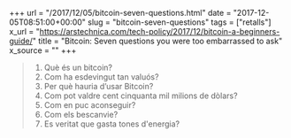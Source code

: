 +++
url = "/2017/12/05/bitcoin-seven-questions.html"
date = "2017-12-05T08:51:00+00:00"
slug = "bitcoin-seven-questions"
tags = ["retalls"]
x_url = "https://arstechnica.com/tech-policy/2017/12/bitcoin-a-beginners-guide/"
title = "Bitcoin: Seven questions you were too embarrassed to ask"
x_source = ""
+++


>  1. Què és un bitcoin?
>  2. Com ha esdevingut tan valuós?
>  3. Per què hauria d’usar Bitcoin?
>  4. Com pot valdre cent cinquanta mil milions de dòlars?
>  5. Com en puc aconseguir?
>  6. Com els bescanvie?
>  7. Es veritat que gasta tones d'energia?

